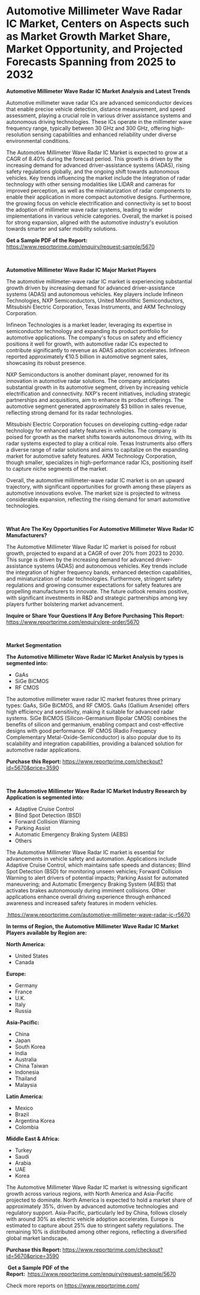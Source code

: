<p><h1>Automotive Millimeter Wave Radar IC Market, Centers on Aspects such as Market Growth Market Share, Market Opportunity, and Projected Forecasts Spanning from 2025 to 2032</h1></p><p><strong>Automotive Millimeter Wave Radar IC Market Analysis and Latest Trends</strong></p>
<p><p>Automotive millimeter wave radar ICs are advanced semiconductor devices that enable precise vehicle detection, distance measurement, and speed assessment, playing a crucial role in various driver assistance systems and autonomous driving technologies. These ICs operate in the millimeter wave frequency range, typically between 30 GHz and 300 GHz, offering high-resolution sensing capabilities and enhanced reliability under diverse environmental conditions.</p><p>The Automotive Millimeter Wave Radar IC Market is expected to grow at a CAGR of 8.40% during the forecast period. This growth is driven by the increasing demand for advanced driver-assistance systems (ADAS), rising safety regulations globally, and the ongoing shift towards autonomous vehicles. Key trends influencing the market include the integration of radar technology with other sensing modalities like LIDAR and cameras for improved perception, as well as the miniaturization of radar components to enable their application in more compact automotive designs. Furthermore, the growing focus on vehicle electrification and connectivity is set to boost the adoption of millimeter wave radar systems, leading to wider implementations in various vehicle categories. Overall, the market is poised for strong expansion, aligned with the automotive industry's evolution towards smarter and safer mobility solutions.</p></p>
<p><strong>Get a Sample PDF of the Report:&nbsp;</strong> <a href="https://www.reportprime.com/enquiry/request-sample/5670?utm_campaign=2440&utm_medium=2&utm_source=Github&utm_content=ia&utm_term=19032025&utm_id=automotive-millimeter-wave-radar-ic">https://www.reportprime.com/enquiry/request-sample/5670</a></p>
<p>&nbsp;</p>
<p><strong>Automotive Millimeter Wave Radar IC Major Market Players</strong></p>
<p><p>The automotive millimeter-wave radar IC market is experiencing substantial growth driven by increasing demand for advanced driver-assistance systems (ADAS) and autonomous vehicles. Key players include Infineon Technologies, NXP Semiconductors, United Monolithic Semiconductors, Mitsubishi Electric Corporation, Texas Instruments, and AKM Technology Corporation.</p><p>Infineon Technologies is a market leader, leveraging its expertise in semiconductor technology and expanding its product portfolio for automotive applications. The company's focus on safety and efficiency positions it well for growth, with automotive radar ICs expected to contribute significantly to revenue as ADAS adoption accelerates. Infineon reported approximately €10.5 billion in automotive segment sales, showcasing its robust presence.</p><p>NXP Semiconductors is another dominant player, renowned for its innovation in automotive radar solutions. The company anticipates substantial growth in its automotive segment, driven by increasing vehicle electrification and connectivity. NXP's recent initiatives, including strategic partnerships and acquisitions, aim to enhance its product offerings. The automotive segment generated approximately $3 billion in sales revenue, reflecting strong demand for its radar technologies.</p><p>Mitsubishi Electric Corporation focuses on developing cutting-edge radar technology for enhanced safety features in vehicles. The company is poised for growth as the market shifts towards autonomous driving, with its radar systems expected to play a critical role. Texas Instruments also offers a diverse range of radar solutions and aims to capitalize on the expanding market for automotive safety features. AKM Technology Corporation, though smaller, specializes in high-performance radar ICs, positioning itself to capture niche segments of the market.</p><p>Overall, the automotive millimeter-wave radar IC market is on an upward trajectory, with significant opportunities for growth among these players as automotive innovations evolve. The market size is projected to witness considerable expansion, reflecting the rising demand for smart automotive technologies.</p></p>
<p>&nbsp;</p>
<p><strong>What Are The Key Opportunities For Automotive Millimeter Wave Radar IC Manufacturers?</strong></p>
<p><p>The Automotive Millimeter Wave Radar IC market is poised for robust growth, projected to expand at a CAGR of over 20% from 2023 to 2030. This surge is driven by the increasing demand for advanced driver-assistance systems (ADAS) and autonomous vehicles. Key trends include the integration of higher frequency bands, enhanced detection capabilities, and miniaturization of radar technologies. Furthermore, stringent safety regulations and growing consumer expectations for safety features are propelling manufacturers to innovate. The future outlook remains positive, with significant investments in R&D and strategic partnerships among key players further bolstering market advancement.</p></p>
<p><strong>Inquire or Share Your Questions If Any Before Purchasing This Report:</strong> <a href="https://www.reportprime.com/enquiry/pre-order/5670?utm_campaign=2440&utm_medium=2&utm_source=Github&utm_content=ia&utm_term=19032025&utm_id=automotive-millimeter-wave-radar-ic">https://www.reportprime.com/enquiry/pre-order/5670</a></p>
<p>&nbsp;</p>
<p><strong>Market Segmentation</strong></p>
<p><strong>The Automotive Millimeter Wave Radar IC Market Analysis by types is segmented into:</strong></p>
<p><ul><li>GaAs</li><li>SiGe BiCMOS</li><li>RF CMOS</li></ul></p>
<p><p>The automotive millimeter wave radar IC market features three primary types: GaAs, SiGe BiCMOS, and RF CMOS. GaAs (Gallium Arsenide) offers high efficiency and sensitivity, making it suitable for advanced radar systems. SiGe BiCMOS (Silicon-Germanium Bipolar CMOS) combines the benefits of silicon and germanium, enabling compact and cost-effective designs with good performance. RF CMOS (Radio Frequency Complementary Metal-Oxide-Semiconductor) is also popular due to its scalability and integration capabilities, providing a balanced solution for automotive radar applications.</p></p>
<p><strong>Purchase this Report:&nbsp;</strong><a href="https://www.reportprime.com/checkout?id=5670&price=3590&utm_campaign=2440&utm_medium=2&utm_source=Github&utm_content=ia&utm_term=19032025&utm_id=automotive-millimeter-wave-radar-ic">https://www.reportprime.com/checkout?id=5670&price=3590</a></p>
<p>&nbsp;</p>
<p><strong>The Automotive Millimeter Wave Radar IC Market Industry Research by Application is segmented into:</strong></p>
<p><ul><li>Adaptive Cruise Control</li><li>Blind Spot Detection (BSD)</li><li>Forward Collision Warning</li><li>Parking Assist</li><li>Automatic Emergency Braking System (AEBS)</li><li>Others</li></ul></p>
<p><p>The Automotive Millimeter Wave Radar IC market is essential for advancements in vehicle safety and automation. Applications include Adaptive Cruise Control, which maintains safe speeds and distances; Blind Spot Detection (BSD) for monitoring unseen vehicles; Forward Collision Warning to alert drivers of potential impacts; Parking Assist for automated maneuvering; and Automatic Emergency Braking System (AEBS) that activates brakes autonomously during imminent collisions. Other applications enhance overall driving experience through enhanced awareness and increased safety features in modern vehicles.</p></p>
<p><a href="https://www.reportprime.com/automotive-millimeter-wave-radar-ic-r5670?utm_campaign=2440&utm_medium=2&utm_source=Github&utm_content=ia&utm_term=19032025&utm_id=automotive-millimeter-wave-radar-ic">&nbsp;https://www.reportprime.com/automotive-millimeter-wave-radar-ic-r5670</a></p>
<p><strong>In terms of Region, the Automotive Millimeter Wave Radar IC Market Players available by Region are:</strong></p>
<p>
    <p> <strong> North America: </strong>
        <ul>
            <li>United States</li>
            <li>Canada</li>
        </ul>
        </p> 
    <p> <strong> Europe: </strong>
        <ul>
            <li>Germany</li>
            <li>France</li>
            <li>U.K.</li>
            <li>Italy</li>
            <li>Russia</li>
        </ul>
        </p> 
    <p> <strong> Asia-Pacific: </strong>
        <ul>
            <li>China</li>
            <li>Japan</li>
            <li>South Korea</li>
            <li>India</li>
            <li>Australia</li>
            <li>China Taiwan</li>
            <li>Indonesia</li>
            <li>Thailand</li>
            <li>Malaysia</li>
        </ul>
        </p> 
    <p> <strong> Latin America: </strong>
        <ul>
            <li>Mexico</li>
            <li>Brazil</li>
            <li>Argentina Korea</li>
            <li>Colombia</li>
        </ul>
        </p> 
    <p> <strong> Middle East & Africa: </strong>
        <ul>
            <li>Turkey</li>
            <li>Saudi</li>
            <li>Arabia</li>
            <li>UAE</li>
            <li>Korea</li>
        </ul>
    </p>
    </p>
<p><p>The Automotive Millimeter Wave Radar IC market is witnessing significant growth across various regions, with North America and Asia-Pacific projected to dominate. North America is expected to hold a market share of approximately 35%, driven by advanced automotive technologies and regulatory support. Asia-Pacific, particularly led by China, follows closely with around 30% as electric vehicle adoption accelerates. Europe is estimated to capture about 25% due to stringent safety regulations. The remaining 10% is distributed among other regions, reflecting a diversified global market landscape.</p></p>
<p><strong>Purchase this Report: </strong><a href="https://www.reportprime.com/checkout?id=5670&price=3590&utm_campaign=2440&utm_medium=2&utm_source=Github&utm_content=ia&utm_term=19032025&utm_id=automotive-millimeter-wave-radar-ic">https://www.reportprime.com/checkout?id=5670&price=3590</a></p>
<p>&nbsp;<strong>Get a Sample PDF of the Report:&nbsp;&nbsp;</strong><a href="https://www.reportprime.com/enquiry/request-sample/5670?utm_campaign=2440&utm_medium=2&utm_source=Github&utm_content=ia&utm_term=19032025&utm_id=automotive-millimeter-wave-radar-ic">https://www.reportprime.com/enquiry/request-sample/5670</a></p>
<p><strong></strong></p>
<p>Check more reports on <a href="https://www.reportprime.com/?utm_campaign=2440&utm_medium=2&utm_source=Github&utm_content=ia&utm_term=19032025&utm_id=automotive-millimeter-wave-radar-ic">https://www.reportprime.com/</a></p>